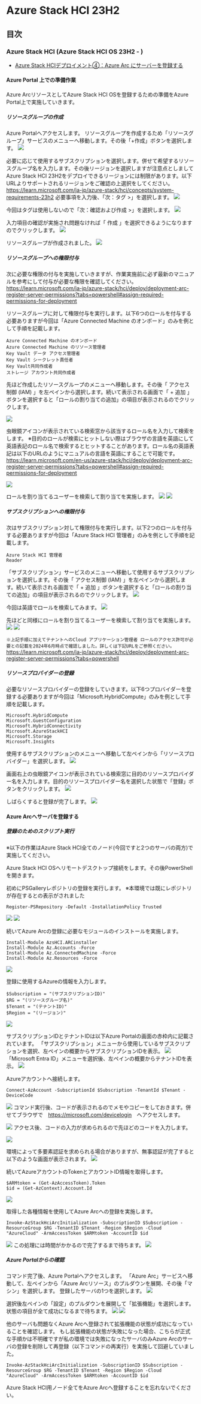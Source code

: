# Azure Stack HCI 23H2


## 目次
### Azure Stack HCI (Azure Stack HCI OS 23H2 - )
- [Azure Stack HCIデプロイメント④：Azure Arc にサーバーを登録する](installation04)  


#### Azure Portal 上での準備作業
Azure ArcリソースとしてAzure Stack HCI OSを登録するための準備をAzure Portal上で実施していきます。

##### リソースグループの作成
Azure Portalへアクセスします。
リソースグループを作成するため「リソースグループ」サービスのメニューへ移動します。その後「+作成」ボタンを選択します。
![](pics/01.PNG)

必要に応じて使用するサブスクリプションを選択します。併せて希望するリソースグループ名を入力します。その後リージョンを選択しますが注意点としましてAzure Stack HCI 23H2をデプロイできるリージョンには制限があります。以下URLよりサポートされるリージョンをご確認の上選択をしてください。
https://learn.microsoft.com/ja-jp/azure-stack/hci/concepts/system-requirements-23h2
必要事項を入力後、「次：タグ >」を選択します。
![](pics/02.PNG)

今回はタグは使用しないので「次：確認および作成 >」を選択します。
![](pics/03.PNG)

入力項目の確認が実施され問題なければ「 作成 」を選択できるようになりますのでクリックします。
![](pics/04.PNG)

リソースグループが作成されました。
![](pics/05.PNG)

##### リソースグループへの権限付与
次に必要な権限の付与を実施していきますが、作業実施前に必ず最新のマニュアルを参考にして付与が必要な権限を確認してください。
https://learn.microsoft.com/ja-jp/azure-stack/hci/deploy/deployment-arc-register-server-permissions?tabs=powershell#assign-required-permissions-for-deployment

リソースグループに対して権限付与を実行します。以下6つのロールを付与する必要ありますが今回は「Azure Connected Machine のオンボード」のみを例として手順を記載します。
```
Azure Connected Machine のオンボード
Azure Connected Machine のリソース管理者
Key Vault データ アクセス管理者
Key Vault シークレット責任者
Key Vault共同作成者
ストレージ アカウント共同作成者
```

先ほど作成したリソースグループのメニューへ移動します。その後「 アクセス制御 (IAM) 」を左ペインから選択します。続いて表示される画面で「 + 追加 」ボタンを選択すると「ロールの割り当ての追加」の項目が表示されるのでクリックします。

![](pics/11.PNG)

虫眼鏡アイコンが表示されている検索窓から該当するロール名を入力して検索をします。
※目的のロールが検索にヒットしない際はブラウザの言語を英語にして英語表記のロール名で検索するとヒットすることがあります。ロール名の英語表記は以下のURLのようにマニュアルの言語を英語にすることで可能です。
https://learn.microsoft.com/en-us/azure-stack/hci/deploy/deployment-arc-register-server-permissions?tabs=powershell#assign-required-permissions-for-deployment

![](pics/12.PNG)

ロールを割り当てるユーザーを検索して割り当てを実施します。
![](pics/13.PNG)
![](pics/14.PNG)


##### サブスクリプションへの権限付与
次はサブスクリプション対して権限付与を実行します。以下2つのロールを付与する必要ありますが今回は「Azure Stack HCI 管理者」のみを例として手順を記載します。
```
Azure Stack HCI 管理者
Reader
```

「サブスクリプション」サービスのメニューへ移動して使用するサブスクリプションを選択します。その後「 アクセス制御 (IAM) 」を左ペインから選択します。続いて表示される画面で「 + 追加 」ボタンを選択すると「ロールの割り当ての追加」の項目が表示されるのでクリックします。
![](pics/06.PNG)

今回は英語でロールを検索してみます。
![](pics/07.PNG)

先ほどと同様にロールを割り当てるユーザーを検索して割り当てを実施します。
![](pics/09.PNG)
![](pics/10.PNG)

`※上記手順に加えてテナントへのCloud アプリケーション管理者 ロールのアクセス許可が必要との記載を2024年6月時点で確認しました。詳しくは下記URLをご参照ください。`
https://learn.microsoft.com/ja-jp/azure-stack/hci/deploy/deployment-arc-register-server-permissions?tabs=powershell

##### リソースプロバイダーの登録

必要なリソースプロバイダーの登録をしていきます。以下6つプロバイダーを登録する必要ありますが今回は「Microsoft.HybridCompute」のみを例として手順を記載します。

```
Microsoft.HybridCompute
Microsoft.GuestConfiguration
Microsoft.HybridConnectivity
Microsoft.AzureStackHCI
Microsoft.Storage
Microsoft.Insights
```

使用するサブスクリプションのメニューへ移動して左ペインから「リソースプロバイダー」を選択します。
![](pics/17.PNG)

画面右上の虫眼鏡アイコンが表示されている検索窓に目的のリソースプロバイダー名を入力します。目的のリソースプロバイダー名を選択した状態で「登録」ボタンをクリックします。
![](pics/18.PNG)

しばらくすると登録が完了します。
![](pics/19.PNG)



#### Azure Arcへサーバを登録する
##### 登録のためのスクリプト実行
※以下の作業はAzure Stack HCI全てのノード(今回ですと2つのサーバの両方)で実施してください。

Azure Stack HCI OSへリモートデスクトップ接続をします。その後PowerShellを開きます。

初めにPSGalleryレポジトリの登録を実行します。
※本環境では既にレポジトリが存在するとの表示がされました
```
Register-PSRepository -Default -InstallationPolicy Trusted
```
![](pics/20.PNG)
![](pics/21.PNG)

続いてAzure Arcの登録に必要なモジュールのインストールを実施します。
```
Install-Module AzsHCI.ARCinstaller
Install-Module Az.Accounts -Force
Install-Module Az.ConnectedMachine -Force
Install-Module Az.Resources -Force
```
![](pics/23.PNG)

登録に使用するAzureの情報を入力します。
```
$Subscription = "(サブスクリプションID)"
$RG = "(リソースグループ名)"
$Tenant = "(テナントID)"
$Region = "(リージョン)"
```
![](pics/24-3.PNG)

サブスクリプションIDとテナントIDは以下Azure Portalの画面の赤枠内に記載されています。
「サブスクリプション」メニューから使用しているサブスクリプションを選択、左ペインの概要からサブスクリプションIDを表示。
![](pics/24-1.PNG)
「Microsoft Entra ID」メニューを選択後、左ペインの概要からテナントIDを表示。
![](pics/24-2.PNG)

Azureアカウントへ接続します。
```
Connect-AzAccount -SubscriptionId $Subscription -TenantId $Tenant -DeviceCode
```
![](pics/24.PNG)
コマンド実行後、コードが表示されるのでメモやコピーをしておきます。併せてブラウザで　<https://microsoft.com/devicelogin>　へアクセスします。

![](pics/25.PNG)
アクセス後、コードの入力が求められるので先ほどのコードを入力します。

![](pics/26.PNG)

環境によって多要素認証を求められる場合がありますが、無事認証が完了すると以下のような画面が表示されます。
![](pics/33.PNG)


続いてAzureアカウントのTokenとアカウントID情報を取得します。
```
$ARMtoken = (Get-AzAccessToken).Token
$id = (Get-AzContext).Account.Id
```
![](pics/34.PNG)


取得した各種情報を使用してAzure Arcへの登録を実施します。
```
Invoke-AzStackHciArcInitialization -SubscriptionID $Subscription -ResourceGroup $RG -TenantID $Tenant -Region $Region -Cloud "AzureCloud" -ArmAccessToken $ARMtoken -AccountID $id
```

![](pics/36.PNG)
この処理には時間がかかるので完了するまで待ちます。
![](pics/36-01.PNG)

##### Azure Portalからの確認
コマンド完了後、Azure Portalへアクセスします。
「Azure Arc」サービスへ移動して、左ペインから「Azure Arcリソース」のプルダウンを展開、その後「マシン」を選択します。
登録したサーバの1つを選択します。
![](pics/37.PNG)

選択後左ペインの「設定」のプルダウンを展開して「拡張機能」を選択します。状態の項目が全て成功になるまで待ちます。
![](pics/38.PNG)
![](pics/39.PNG)

他のサーバも問題なくAzure Arcへ登録されて拡張機能の状態が成功になっていることを確認します。
もし拡張機能の状態が失敗になった場合、こちらが正式な手順かは不明確ですが私の環境では失敗になったサーバのみAzure Arcのサーバの登録を削除して再登録（以下コマンドの再実行）を実施して回避していました。
```
Invoke-AzStackHciArcInitialization -SubscriptionID $Subscription -ResourceGroup $RG -TenantID $Tenant -Region $Region -Cloud "AzureCloud" -ArmAccessToken $ARMtoken -AccountID $id
```

Azure Stack HCI用ノード全てをAzure Arcへ登録することを忘れないでください。
